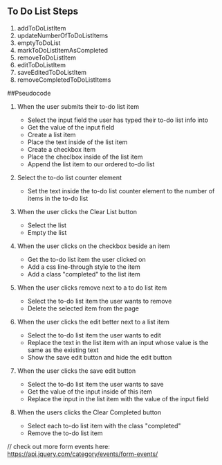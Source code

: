 ## To Do List Steps
1.	addToDoListItem
2.	updateNumberOfToDoListItems
3.	emptyToDoList
4.	markToDoListItemAsCompleted
5.	removeToDoListItem
6.	editToDoListItem
7.	saveEditedToDoListItem
8.	removeCompletedToDoListItems

##Pseudocode
 
1.	When the user submits their to-do list item
	*	Select the input field the user has typed their to-do list info into
	*	Get the value of the input field
	*	Create a list item
	*	Place the text inside of the list item
	*	Create a checkbox item
	*	Place the checlbox inside of the list item
	*	Append the list item to our ordered to-do list

2.	Select the to-do list counter element
	*	Set the text inside the to-do list counter element to the number of items in the to-do list

3.	When the user clicks the Clear List button
	*	Select the list
	*	Empty the list

4.	When the user clicks on the checkbox beside an item
	*	Get the to-do list item the user clicked on
	*	Add a css line-through style to the item
	*	Add a class "completed" to the list item

5.	When the user clicks remove next to a to do list item
	*	Select the to-do list item the user wants to remove
	*	Delete the selected item from the page
 
6.	When the user clicks the edit better next to a list item
	*	Select the to-do list item the user wants to edit
	*	Replace the text in the list item with an input whose value is the same as the existing text
	*	Show the save edit button and hide the edit button

7.	When the user clicks the save edit button
	*	Select the to-do list item the user wants to save
	*	Get the value of the input inside of this item
	*	Replace the input in the list item with the value of the input field

8.	When the users clicks the Clear Completed button
	*	Select each to-do list item with the class "completed"
	*	Remove the to-do list item

// check out more form events here: https://api.jquery.com/category/events/form-events/